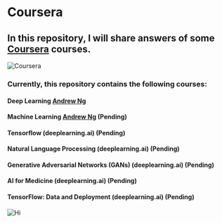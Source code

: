 # Coursera
## In this repository, I will share answers of some [Coursera](https://www.coursera.org/) courses.

![Coursera](https://digital.hbs.edu/platform-digit/wp-content/uploads/sites/2/2020/02/coursera-vector-logo-3-900x200.png)

### Currently, this repository contains the following courses:
#### Deep Learning [Andrew Ng](https://scholar.google.com/citations?user=mG4imMEAAAAJ&hl=en)
#### Machine Learning [Andrew Ng](https://scholar.google.com/citations?user=mG4imMEAAAAJ&hl=en) (Pending)
#### Tensorflow (deeplearning.ai) (Pending)
#### Natural Language Processing (deeplearning.ai) (Pending)
#### Generative Adversarial Networks (GANs) (deeplearning.ai) (Pending)
#### AI for Medicine (deeplearning.ai) (Pending)
#### TensorFlow: Data and Deployment (deeplearning.ai) (Pending)


![Hi](https://media3.giphy.com/media/LOnt6uqjD9OexmQJRB/200w.webp)
